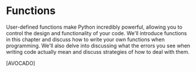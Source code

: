 # Functions

User-defined functions make Python incredibly powerful, allowing you to control the design and functionality of your code. We'll introduce functions in this chapter and discuss how to write your own functions when programming. We'll also delve into discussing what the errors you see when writing code actually mean and discuss strategies of how to deal with them. 

[AVOCADO]